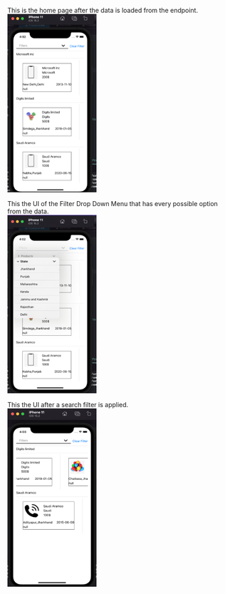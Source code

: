 This is the home page after the data is loaded from the endpoint.<br />
<img src="https://github.com/ertancg/Product-View/blob/main/Resources/Standart%20View.png?raw=true" width="200" height="400">

This the UI of the Filter Drop Down Menu that has every possible option from the data.<br />
<img src="https://github.com/ertancg/Product-View/blob/main/Resources/Filter%20View.png?raw=true" width="200" height="400">


This the UI after a search filter is applied.<br />
<img src="https://github.com/ertancg/Product-View/blob/main/Resources/Filtered%20Search.png?raw=true" width="200" height="400">

